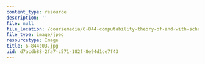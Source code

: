 ```yaml
---
content_type: resource
description: ''
file: null
file_location: /coursemedia/6-844-computability-theory-of-and-with-scheme-spring-2003/d7acdb882fa7c571182f8e94d1ce7f43_6-844s03.jpg
file_type: image/jpeg
resourcetype: Image
title: 6-844s03.jpg
uid: d7acdb88-2fa7-c571-182f-8e94d1ce7f43
---
```


